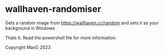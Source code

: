 # wallhaven-randomiser
Gets a random image from https://wallhaven.cc/random and sets it as your background in Windows


Thats it. Read the powershell file for more information. 

Copyright MaxG 2023
